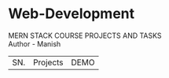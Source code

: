 # Web-Development

MERN STACK COURSE PROJECTS AND TASKS
<br>
Author - Manish

<table>
  <td>SN.</td>
  <td>Projects</td>
  <td>DEMO</td>
</table>
